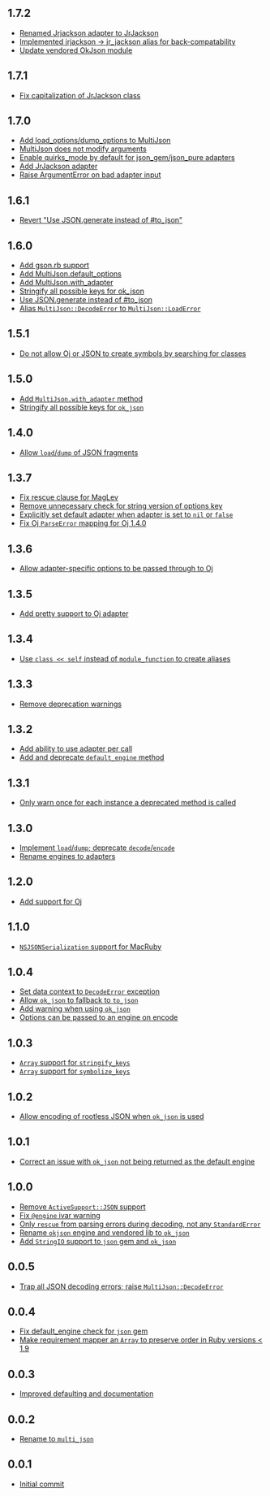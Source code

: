 1.7.2
-----
* [Renamed Jrjackson adapter to JrJackson](https://github.com/intridea/multi_json/commit/b36dc915fc0e6548cbad06b5db6f520e040c9c8b)
* [Implemented jrjackson -> jr_jackson alias for back-compatability](https://github.com/intridea/multi_json/commit/aa50ab8b7bb646b8b75d5d65dfeadae8248a4f10)
* [Update vendored OkJson module](https://github.com/intridea/multi_json/commit/30a3f474e17dd86a697c3fab04f468d1a4fd69d7)

1.7.1
-----
* [Fix capitalization of JrJackson class](https://github.com/intridea/multi_json/commit/5373a5e38c647f02427a0477cb8e0e0dafad1b8d)

1.7.0
-----
* [Add load_options/dump_options to MultiJson](https://github.com/intridea/multi_json/commit/a153956be6b0df06ea1705ce3c1ff0b5b0e27ea5)
* [MultiJson does not modify arguments](https://github.com/intridea/multi_json/commit/58525b01c4c2f6635ba2ac13d6fd987b79f3962f)
* [Enable quirks_mode by default for json_gem/json_pure adapters](https://github.com/intridea/multi_json/commit/1fd4e6635c436515b7d7d5a0bee4548de8571520)
* [Add JrJackson adapter](https://github.com/intridea/multi_json/commit/4dd86fa96300aaaf6d762578b9b31ea82adb056d)
* [Raise ArgumentError on bad adapter input](https://github.com/intridea/multi_json/commit/911a3756bdff2cb5ac06497da3fa3e72199cb7ad)

1.6.1
-----
* [Revert "Use JSON.generate instead of #to_json"](https://github.com/intridea/multi_json/issues/86)

1.6.0
-----
* [Add gson.rb support](https://github.com/intridea/multi_json/pull/71)
* [Add MultiJson.default_options](https://github.com/intridea/multi_json/pull/70)
* [Add MultiJson.with_adapter](https://github.com/intridea/multi_json/pull/67)
* [Stringify all possible keys for ok_json](https://github.com/intridea/multi_json/pull/66)
* [Use JSON.generate instead of #to_json](https://github.com/intridea/multi_json/issues/73)
* [Alias `MultiJson::DecodeError` to `MultiJson::LoadError`](https://github.com/intridea/multi_json/pull/79)

1.5.1
-----
* [Do not allow Oj or JSON to create symbols by searching for classes](https://github.com/intridea/multi_json/commit/193e28cf4dc61b6e7b7b7d80f06f74c76df65c41)

1.5.0
-----
* [Add `MultiJson.with_adapter` method](https://github.com/intridea/multi_json/commit/d14c5d28cae96557a0421298621b9499e1f28104)
* [Stringify all possible keys for `ok_json`](https://github.com/intridea/multi_json/commit/73998074058e1e58c557ffa7b9541d486d6041fa)

1.4.0
-----
* [Allow `load`/`dump` of JSON fragments](https://github.com/intridea/multi_json/commit/707aae7d48d39c85b38febbd2c210ba87f6e4a36)

1.3.7
-----
* [Fix rescue clause for MagLev](https://github.com/intridea/multi_json/commit/39abdf50199828c50e85b2ce8f8ba31fcbbc9332)
* [Remove unnecessary check for string version of options key](https://github.com/intridea/multi_json/commit/660101b70e962b3c007d0b90d45944fa47d13ec4)
* [Explicitly set default adapter when adapter is set to `nil` or `false`](https://github.com/intridea/multi_json/commit/a9e587d5a63eafb4baee9fb211265e4dd96a26bc)
* [Fix Oj `ParseError` mapping for Oj 1.4.0](https://github.com/intridea/multi_json/commit/7d9045338cc9029401c16f3c409d54ce97f275e2)

1.3.6
-----
* [Allow adapter-specific options to be passed through to Oj](https://github.com/intridea/multi_json/commit/d0e5feeebcba0bc69400dd203a295f5c30971223)

1.3.5
-----
* [Add pretty support to Oj adapter](https://github.com/intridea/multi_json/commit/0c8f75f03020c53bcf4c6be258faf433d24b2c2b)

1.3.4
-----
* [Use `class << self` instead of `module_function` to create aliases](https://github.com/intridea/multi_json/commit/ba1451c4c48baa297e049889be241a424cb05980)

1.3.3
-----
* [Remove deprecation warnings](https://github.com/intridea/multi_json/commit/36b524e71544eb0186826a891bcc03b2820a008f)

1.3.2
-----
* [Add ability to use adapter per call](https://github.com/intridea/multi_json/commit/106bbec469d5d0a832bfa31fffcb8c0f0cdc9bd3)
* [Add and deprecate `default_engine` method](https://github.com/intridea/multi_json/commit/fc3df0c7a3e2ab9ce0c2c7e7617a4da97dd13f6e)

1.3.1
-----
* [Only warn once for each instance a deprecated method is called](https://github.com/intridea/multi_json/commit/e21d6eb7da74b3f283995c1d27d5880e75f0ae84)

1.3.0
-----
* [Implement `load`/`dump`; deprecate `decode`/`encode`](https://github.com/intridea/multi_json/commit/e90fd6cb1b0293eb0c73c2f4eb0f7a1764370216)
* [Rename engines to adapters](https://github.com/intridea/multi_json/commit/ae7fd144a7949a9c221dcaa446196ec23db908df)

1.2.0
-----
* [Add support for Oj](https://github.com/intridea/multi_json/commit/acd06b233edabe6c44f226873db7b49dab560c60)

1.1.0
-----
* [`NSJSONSerialization` support for MacRuby](https://github.com/intridea/multi_json/commit/f862e2fc966cac8867fe7da3997fc76e8a6cf5d4)

1.0.4
-----
* [Set data context to `DecodeError` exception](https://github.com/intridea/multi_json/commit/19ddafd44029c6681f66fae2a0f6eabfd0f85176)
* [Allow `ok_json` to fallback to `to_json`](https://github.com/intridea/multi_json/commit/c157240b1193b283d06d1bd4d4b5b06bcf3761f8)
* [Add warning when using `ok_json`](https://github.com/intridea/multi_json/commit/dd4b68810c84f826fb98f9713bfb29ab96888d57)
* [Options can be passed to an engine on encode](https://github.com/intridea/multi_json/commit/e0a7ff5d5ff621ffccc61617ed8aeec5816e81f7)

1.0.3
-----
* [`Array` support for `stringify_keys`](https://github.com/intridea/multi_json/commit/644d1c5c7c7f6a27663b11668527b346094e38b9)
* [`Array` support for `symbolize_keys`](https://github.com/intridea/multi_json/commit/c885377d47a2aa39cb0d971fea78db2d2fa479a7)

1.0.2
-----
* [Allow encoding of rootless JSON when `ok_json` is used](https://github.com/intridea/multi_json/commit/d1cde7de97cb0f6152aef8daf14037521cdce8c6)

1.0.1
-----
* [Correct an issue with `ok_json` not being returned as the default engine](https://github.com/intridea/multi_json/commit/d33c141619c54cccd770199694da8fd1bd8f449d)

1.0.0
-----
* [Remove `ActiveSupport::JSON` support](https://github.com/intridea/multi_json/commit/c2f4140141d785a24b3f56e58811b0e561b37f6a)
* [Fix `@engine` ivar warning](https://github.com/intridea/multi_json/commit/3b978a8995721a8dffedc3b75a7f49e5494ec553)
* [Only `rescue` from parsing errors during decoding, not any `StandardError`](https://github.com/intridea/multi_json/commit/391d00b5e85294d42d41347605d8d46b4a7f66cc)
* [Rename `okjson` engine and vendored lib to `ok_json`](https://github.com/intridea/multi_json/commit/5bd1afc977a8208ddb0443e1d57cb79665c019f1)
* [Add `StringIO` support to `json` gem and `ok_json`](https://github.com/intridea/multi_json/commit/1706b11568db7f50af451fce5f4d679aeb3bbe8f)

0.0.5
-----
* [Trap all JSON decoding errors; raise `MultiJson::DecodeError`](https://github.com/intridea/multi_json/commit/dea9a1aef6dd1212aa1e5a37ab1669f9b045b732)

0.0.4
-----
* [Fix default_engine check for `json` gem](https://github.com/intridea/multi_json/commit/caced0c4e8c795922a109ebc00c3c4fa8635bed8)
* [Make requirement mapper an `Array` to preserve order in Ruby versions < 1.9](https://github.com/intridea/multi_json/commit/526f5f29a42131574a088ad9bbb43d7f48439b2c)

0.0.3
-----
* [Improved defaulting and documentation](https://github.com/sferik/twitter/commit/3a0e41b9e4b0909201045fa47704b78c9d949b73)

0.0.2
-----

* [Rename to `multi_json`](https://github.com/sferik/twitter/commit/461ab89ce071c8c9fabfc183581e0ec523788b62)

0.0.1
-----

* [Initial commit](https://github.com/sferik/twitter/commit/518c21ab299c500527491e6c049ab2229e22a805)
